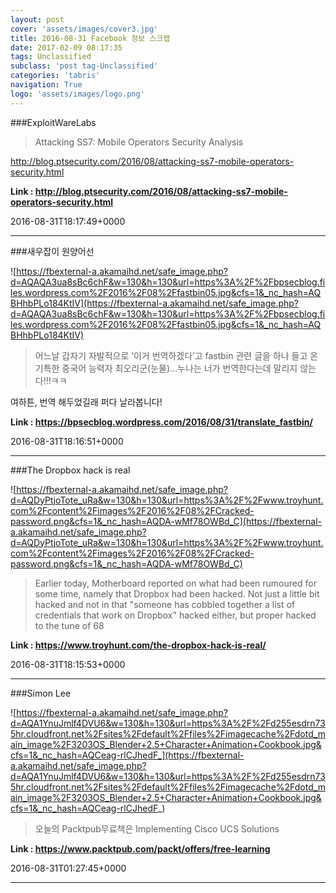 ```yaml
---
layout: post
cover: 'assets/images/cover3.jpg'
title: 2016-08-31 Facebook 정보 스크랩
date: 2017-02-09 08:17:35
tags: Unclassified
subclass: 'post tag-Unclassified'
categories: 'tabris'
navigation: True
logo: 'assets/images/logo.png'
---
```


###ExploitWareLabs

>Attacking SS7: Mobile Operators Security Analysis 

http://blog.ptsecurity.com/2016/08/attacking-ss7-mobile-operators-security.html

**Link : <http://blog.ptsecurity.com/2016/08/attacking-ss7-mobile-operators-security.html>**

2016-08-31T18:17:49+0000

---

###새우잡이 원양어선

![https://fbexternal-a.akamaihd.net/safe_image.php?d=AQAQA3ua8sBc6chF&w=130&h=130&url=https%3A%2F%2Fbpsecblog.files.wordpress.com%2F2016%2F08%2Ffastbin05.jpg&cfs=1&_nc_hash=AQBHhbPLo184KtIV](https://fbexternal-a.akamaihd.net/safe_image.php?d=AQAQA3ua8sBc6chF&w=130&h=130&url=https%3A%2F%2Fbpsecblog.files.wordpress.com%2F2016%2F08%2Ffastbin05.jpg&cfs=1&_nc_hash=AQBHhbPLo184KtIV)

>어느날 갑자기 자발적으로 ‘이거 번역하겠다’고 fastbin 관련 글을 하나 들고 온 기특한 중국어 능력자 최오리군(눈물)…누나는 너가 번역한다는데 말리지 않는다!!!ㅋㅋ

여하튼, 번역 해두었길래 퍼다 날라봅니다!

**Link : <https://bpsecblog.wordpress.com/2016/08/31/translate_fastbin/>**

2016-08-31T18:16:51+0000

---

###The Dropbox hack is real

![https://fbexternal-a.akamaihd.net/safe_image.php?d=AQDyPtjoTote_uRa&w=130&h=130&url=https%3A%2F%2Fwww.troyhunt.com%2Fcontent%2Fimages%2F2016%2F08%2FCracked-password.png&cfs=1&_nc_hash=AQDA-wMf78OWBd_C](https://fbexternal-a.akamaihd.net/safe_image.php?d=AQDyPtjoTote_uRa&w=130&h=130&url=https%3A%2F%2Fwww.troyhunt.com%2Fcontent%2Fimages%2F2016%2F08%2FCracked-password.png&cfs=1&_nc_hash=AQDA-wMf78OWBd_C)

>Earlier today, Motherboard reported on what had been rumoured for some time, namely that Dropbox had been hacked. Not just a little bit hacked and not in that "someone has cobbled together a list of credentials that work on Dropbox" hacked either, but proper hacked to the tune of 68

**Link : <https://www.troyhunt.com/the-dropbox-hack-is-real/>**

2016-08-31T18:15:53+0000

---

###Simon Lee

![https://fbexternal-a.akamaihd.net/safe_image.php?d=AQA1YnuJmlf4DVU6&w=130&h=130&url=https%3A%2F%2Fd255esdrn735hr.cloudfront.net%2Fsites%2Fdefault%2Ffiles%2Fimagecache%2Fdotd_main_image%2F3203OS_Blender+2.5+Character+Animation+Cookbook.jpg&cfs=1&_nc_hash=AQCeag-rlCJhedF_](https://fbexternal-a.akamaihd.net/safe_image.php?d=AQA1YnuJmlf4DVU6&w=130&h=130&url=https%3A%2F%2Fd255esdrn735hr.cloudfront.net%2Fsites%2Fdefault%2Ffiles%2Fimagecache%2Fdotd_main_image%2F3203OS_Blender+2.5+Character+Animation+Cookbook.jpg&cfs=1&_nc_hash=AQCeag-rlCJhedF_)

>오늘의 Packtpub무료책은
Implementing Cisco UCS Solutions


**Link : <https://www.packtpub.com/packt/offers/free-learning>**

2016-08-31T01:27:45+0000

---

